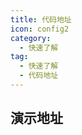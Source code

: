 ```yaml
---
title: 代码地址
icon: config2
category:
  - 快速了解
tag:
  - 快速了解
  - 代码地址
---
```


<!-- @include: ../项目地址.snippet.md -->

## 演示地址

<!-- @include: ../演示地址.snippet.md -->
